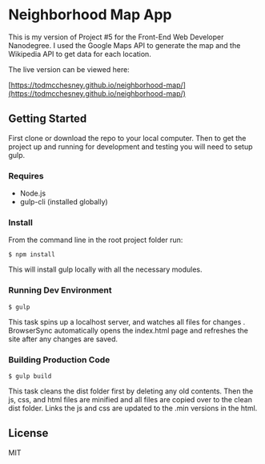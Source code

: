 # Neighborhood Map App

This is my version of Project #5 for the Front-End Web Developer
Nanodegree. I used the Google Maps API to generate the map and the
Wikipedia API to get data for each location.

The live version can be viewed here:

[https://todmcchesney.github.io/neighborhood-map/](https://todmcchesney.github.io/neighborhood-map/)

## Getting Started

First clone or download the repo to your local computer. Then to get the
project up and running for development and testing you will need to
setup gulp.

### Requires
- Node.js
- gulp-cli (installed globally)

### Install
From the command line in the root project folder run:

```$ npm install```

This will install gulp locally with all the necessary modules.

### Running Dev Environment

```$ gulp```

This task spins up a localhost server, and watches all files for changes
. BrowserSync automatically opens the index.html page and refreshes
the site after any changes are saved.

### Building Production Code

```$ gulp build```

This task cleans the dist folder first by deleting any old contents.
Then the js, css, and html files are minified and all files are copied
over to the clean dist folder. Links the js and css are updated to the
.min versions in the html.

## License
MIT
